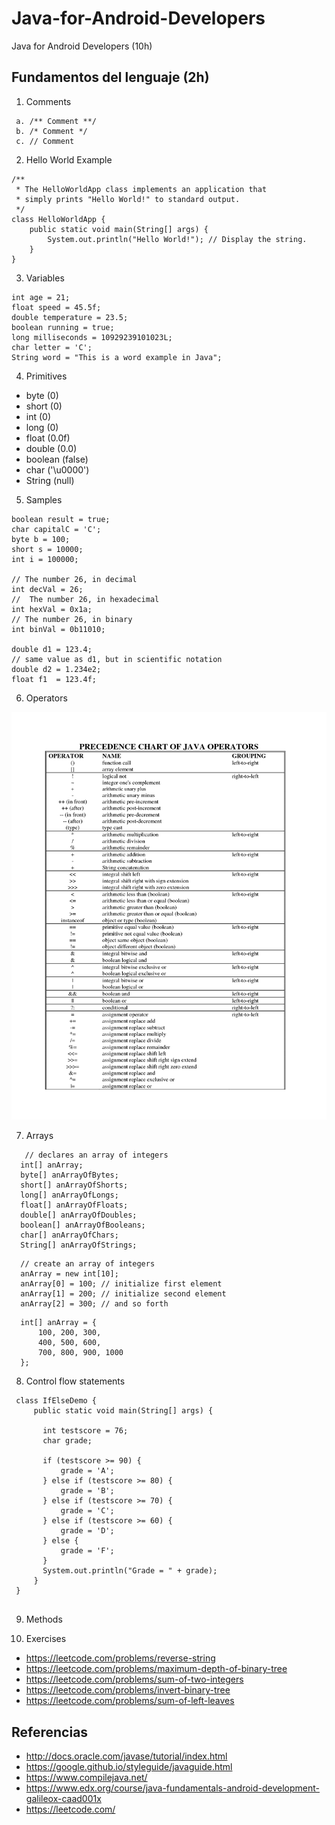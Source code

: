 # Java-for-Android-Developers
Java for Android Developers (10h)
 
## Fundamentos del lenguaje (2h)
 
 1. Comments
 
 ```
  a. /** Comment **/
  b. /* Comment */
  c. // Comment
 ```
 
 2. Hello World Example
 
 ```
 /** 
  * The HelloWorldApp class implements an application that
  * simply prints "Hello World!" to standard output.
  */
 class HelloWorldApp {
     public static void main(String[] args) {
         System.out.println("Hello World!"); // Display the string.
     }
 }
 ```
 
 3. Variables
 
 ```
 int age = 21;
 float speed = 45.5f;
 double temperature = 23.5;
 boolean running = true;
 long milliseconds = 10929239101023L;
 char letter = 'C';
 String word = "This is a word example in Java";
 ```
 
 4. Primitives
 
  * byte (0)
  * short (0)
  * int (0)
  * long (0)
  * float (0.0f)
  * double (0.0)
  * boolean (false)
  * char ('\u0000')
  * String (null)
  
 5. Samples

  ```
  boolean result = true;
  char capitalC = 'C';
  byte b = 100;
  short s = 10000;
  int i = 100000;

  // The number 26, in decimal
  int decVal = 26;
  //  The number 26, in hexadecimal
  int hexVal = 0x1a;
  // The number 26, in binary
  int binVal = 0b11010;

  double d1 = 123.4;
  // same value as d1, but in scientific notation
  double d2 = 1.234e2;
  float f1  = 123.4f;
  ```
  
 6. Operators
 
 <img src = "https://github.com/BelatrixTraining/Java-for-Android-Developers/blob/Lesson1/images/java-operators.png" />
  
 7. Arrays

  ```
     // declares an array of integers
    int[] anArray;
    byte[] anArrayOfBytes;
    short[] anArrayOfShorts;
    long[] anArrayOfLongs;
    float[] anArrayOfFloats;
    double[] anArrayOfDoubles;
    boolean[] anArrayOfBooleans;
    char[] anArrayOfChars;
    String[] anArrayOfStrings;
  ```

  ```
    // create an array of integers
    anArray = new int[10];
    anArray[0] = 100; // initialize first element
    anArray[1] = 200; // initialize second element
    anArray[2] = 300; // and so forth
  ```

  ```
    int[] anArray = { 
        100, 200, 300,
        400, 500, 600, 
        700, 800, 900, 1000
    };
  ```
  
 8. Control flow statements

 ```
  class IfElseDemo {
      public static void main(String[] args) {

        int testscore = 76;
        char grade;

        if (testscore >= 90) {
            grade = 'A';
        } else if (testscore >= 80) {
            grade = 'B';
        } else if (testscore >= 70) {
            grade = 'C';
        } else if (testscore >= 60) {
            grade = 'D';
        } else {
            grade = 'F';
        }
        System.out.println("Grade = " + grade);
      }
  }
  
 ```

 9. Methods
  
 10. Exercises

 - https://leetcode.com/problems/reverse-string
 - https://leetcode.com/problems/maximum-depth-of-binary-tree
 - https://leetcode.com/problems/sum-of-two-integers
 - https://leetcode.com/problems/invert-binary-tree
 - https://leetcode.com/problems/sum-of-left-leaves

 
## Referencias 

 - http://docs.oracle.com/javase/tutorial/index.html
 - https://google.github.io/styleguide/javaguide.html
 - https://www.compilejava.net/
 - https://www.edx.org/course/java-fundamentals-android-development-galileox-caad001x
 - https://leetcode.com/
